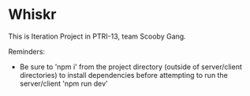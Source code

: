 # Whiskr

This is Iteration Project in PTRI-13, team Scooby Gang.

Reminders:

- Be sure to 'npm i' from the project directory (outside of server/client directories) to install dependencies before attempting to run the server/client 'npm run dev'
